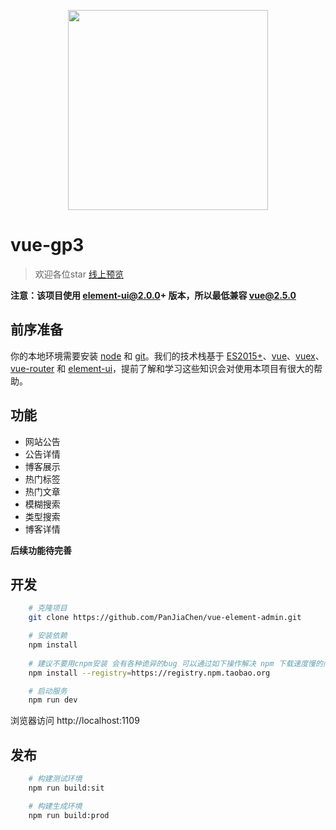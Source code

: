 <p align="center">
  <img width="320" src="https://timgsa.baidu.com/timg?image&quality=80&size=b9999_10000&sec=1514094752853&di=981fc1da9fcdb0e900b69c05e24f1919&imgtype=0&src=http%3A%2F%2Fimgsrc.baidu.com%2Fimgad%2Fpic%2Fitem%2Fa8ec8a13632762d00eddb899aaec08fa513dc631.jpg">
</p>

# vue-gp3

> 欢迎各位star
> [线上预览](https://github.com/gaoqixin/liquor)

**注意：该项目使用 element-ui@2.0.0+ 版本，所以最低兼容 vue@2.5.0**

## 前序准备

你的本地环境需要安装 [node](http://nodejs.org/) 和 [git](https://git-scm.com/)。我们的技术栈基于 [ES2015+](http://es6.ruanyifeng.com/)、[vue](https://cn.vuejs.org/index.html)、[vuex](https://vuex.vuejs.org/zh-cn/)、[vue-router](https://router.vuejs.org/zh-cn/) 和 [element-ui](https://github.com/ElemeFE/element)，提前了解和学习这些知识会对使用本项目有很大的帮助。

## 功能
- 网站公告
- 公告详情
- 博客展示
- 热门标签
- 热门文章
- 模糊搜索
- 类型搜索
- 博客详情

**后续功能待完善**

## 开发
```bash
	# 克隆项目
	git clone https://github.com/PanJiaChen/vue-element-admin.git

	# 安装依赖
	npm install
	   
	# 建议不要用cnpm安装 会有各种诡异的bug 可以通过如下操作解决 npm 下载速度慢的问题
	npm install --registry=https://registry.npm.taobao.org

	# 启动服务
	npm run dev
```
浏览器访问 http://localhost:1109

## 发布
```bash
	# 构建测试环境
	npm run build:sit

	# 构建生成环境
	npm run build:prod
```
